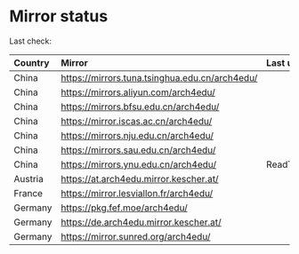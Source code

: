 <script src="./time.js"></script>
# Mirror status
Last check: <script type="text/javascript">localize(1680572127.9260275);</script>

|Country|Mirror|Last update|
|:------|:-----|:----------|
|China|https://mirrors.tuna.tsinghua.edu.cn/arch4edu/|<script type="text/javascript">localize(1680460050);</script>|
|China|https://mirrors.aliyun.com/arch4edu/|<script type="text/javascript">localize(1680460050);</script>|
|China|https://mirrors.bfsu.edu.cn/arch4edu/|<script type="text/javascript">localize(1680460050);</script>|
|China|https://mirror.iscas.ac.cn/arch4edu/|<script type="text/javascript">localize(1680460050);</script>|
|China|https://mirrors.nju.edu.cn/arch4edu/|<script type="text/javascript">localize(1680460050);</script>|
|China|https://mirrors.sau.edu.cn/arch4edu/|<script type="text/javascript">localize(1673850842);</script>|
|China|https://mirrors.ynu.edu.cn/arch4edu/|ReadTimeout|
|Austria|https://at.arch4edu.mirror.kescher.at/|<script type="text/javascript">localize(1680460050);</script>|
|France|https://mirror.lesviallon.fr/arch4edu/|<script type="text/javascript">localize(1680460050);</script>|
|Germany|https://pkg.fef.moe/arch4edu/|<script type="text/javascript">localize(1680460050);</script>|
|Germany|https://de.arch4edu.mirror.kescher.at/|<script type="text/javascript">localize(1680460050);</script>|
|Germany|https://mirror.sunred.org/arch4edu/|<script type="text/javascript">localize(1680460050);</script>|

<script src="./tablefilter/tablefilter.js"></script>
<script src="./table.js"></script>